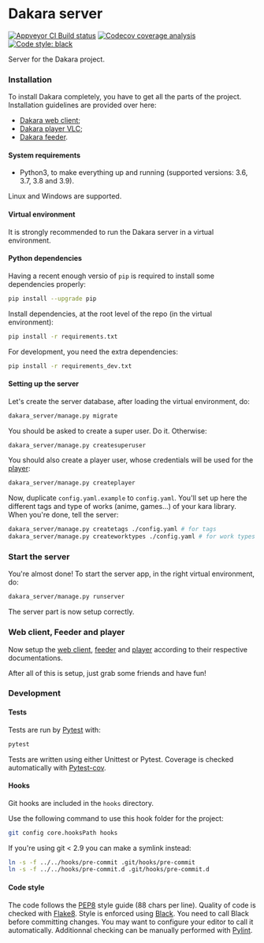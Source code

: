 # Dakara server

<!-- Badges are displayed for the develop branch -->
[![Appveyor CI Build status](https://ci.appveyor.com/api/projects/status/2wdia71y3dwsqywp/branch/develop?svg=true)](https://ci.appveyor.com/project/neraste/dakara-server/branch/develop)
[![Codecov coverage analysis](https://codecov.io/gh/DakaraProject/dakara-server/branch/develop/graph/badge.svg)](https://codecov.io/gh/DakaraProject/dakara-server)
[![Code style: black](https://img.shields.io/badge/code%20style-black-000000.svg)](https://github.com/ambv/black)

Server for the Dakara project.

### Installation

To install Dakara completely, you have to get all the parts of the project.
Installation guidelines are provided over here:

* [Dakara web client](https://github.com/DakaraProject/dakara-client-web/);
* [Dakara player VLC](https://github.com/DakaraProject/dakara-player-vlc/);
* [Dakara feeder](https://github.com/DakaraProject/dakara-feeder).

#### System requirements

* Python3, to make everything up and running (supported versions: 3.6, 3.7, 3.8 and 3.9).

Linux and Windows are supported.

#### Virtual environment

It is strongly recommended to run the Dakara server in a virtual environment.

#### Python dependencies

Having a recent enough versio of `pip` is required to install some dependencies properly:

```sh
pip install --upgrade pip
```

Install dependencies, at the root level of the repo (in the virtual environment):

```sh
pip install -r requirements.txt
```

For development, you need the extra dependencies:

```sh
pip install -r requirements_dev.txt
```

#### Setting up the server

Let's create the server database, after loading the virtual environment, do:

```sh
dakara_server/manage.py migrate
```

You should be asked to create a super user. Do it. Otherwise:

```sh
dakara_server/manage.py createsuperuser
```

You should also create a player user, whose credentials will be used for the [player](https://github.com/DakaraProject/dakara-player-vlc):

```sh
dakara_server/manage.py createplayer
```

Now, duplicate `config.yaml.example` to `config.yaml`.
You'll set up here the different tags and type of works (anime, games…) of your kara library.
When you're done, tell the server:

```sh
dakara_server/manage.py createtags ./config.yaml # for tags
dakara_server/manage.py createworktypes ./config.yaml # for work types
```

### Start the server

You're almost done! To start the server app, in the right virtual environment, do:

```sh
dakara_server/manage.py runserver
```

The server part is now setup correctly.

### Web client, Feeder and player

Now setup the [web client](https://github.com/DakaraProject/dakara-client-web), [feeder](https://github.com/DakaraProject/dakara-feeder) and [player](https://github.com/DakaraProject/dakara-player-vlc) according to their respective documentations.

After all of this is setup, just grab some friends and have fun!

### Development

#### Tests

Tests are run by [Pytest](https://docs.pytest.org/en/stable/) with:

```sh
pytest
```

Tests are written using either Unittest or Pytest.
Coverage is checked automatically with [Pytest-cov](https://pypi.org/project/pytest-cov/).

#### Hooks

Git hooks are included in the `hooks` directory.

Use the following command to use this hook folder for the project:

```sh
git config core.hooksPath hooks
```

If you're using git < 2.9 you can make a symlink instead:

```sh
ln -s -f ../../hooks/pre-commit .git/hooks/pre-commit
ln -s -f ../../hooks/pre-commit.d .git/hooks/pre-commit.d
```

#### Code style

The code follows the [PEP8](https://www.python.org/dev/peps/pep-0008/) style guide (88 chars per line).
Quality of code is checked with [Flake8](https://pypi.org/project/flake8/).
Style is enforced using [Black](https://github.com/ambv/black).
You need to call Black before committing changes.
You may want to configure your editor to call it automatically.
Additionnal checking can be manually performed with [Pylint](https://www.pylint.org/).
